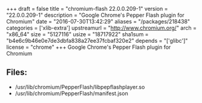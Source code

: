 +++
draft = false
title = "chromium-flash 22.0.0.209-1"
version = "22.0.0.209-1"
description = "Google Chrome's Pepper Flash plugin for Chromium"
date = "2016-07-30T13:42:29"
aliases = "/packages/218438"
categories = ['xlib-extra']
upstreamurl = "http://www.chromium.org/"
arch = "x86_64"
size = "5127116"
usize = "18717922"
sha1sum = "b4e6c9b46e0e7de3dbfa838a27ee37fcbaf320e2"
depends = "['glibc']"
license = "chrome"
+++
Google Chrome's Pepper Flash plugin for Chromium

## Files: 
* /usr/lib/chromium/PepperFlash/libpepflashplayer.so
* /usr/lib/chromium/PepperFlash/manifest.json
